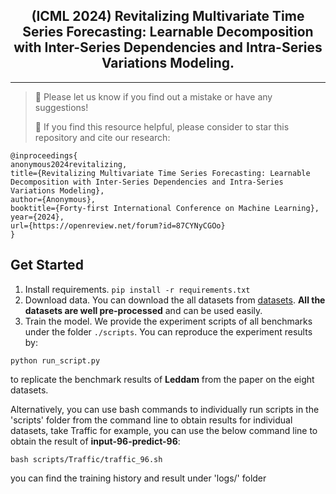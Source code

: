 <div align="center">
  <!-- <h1><b> Time-LLM </b></h1> -->
  <!-- <h2><b> Time-LLM </b></h2> -->
  <h2><b> (ICML 2024) Revitalizing Multivariate Time Series Forecasting: Learnable Decomposition with Inter-Series Dependencies and Intra-Series Variations Modeling. </b></h2>
</div>

---
>
> 🙋 Please let us know if you find out a mistake or have any suggestions!
> 
> 🌟 If you find this resource helpful, please consider to star this repository and cite our research:

```
@inproceedings{
anonymous2024revitalizing,
title={Revitalizing Multivariate Time Series Forecasting: Learnable Decomposition with Inter-Series Dependencies and Intra-Series Variations Modeling},
author={Anonymous},
booktitle={Forty-first International Conference on Machine Learning},
year={2024},
url={https://openreview.net/forum?id=87CYNyCGOo}
}
```

## Get Started

1. Install requirements. ```pip install -r requirements.txt```
2. Download data. You can download the all datasets from [datasets](https://drive.google.com/u/0/uc?id=1NF7VEefXCmXuWNbnNe858WvQAkJ_7wuP&export=download). **All the datasets are well pre-processed** and can be used easily.
3. Train the model. We provide the experiment scripts of all benchmarks under the folder `./scripts`. You can reproduce the experiment results by:
   
```python run_script.py```

to replicate the benchmark results of **Leddam** from the paper on the eight datasets. 

Alternatively, you can use bash commands to individually run scripts in the 'scripts' folder from the command line to obtain results for individual datasets, take Traffic for example, you can use the below command line to obtain the result of **input-96-predict-96**:

```bash scripts/Traffic/traffic_96.sh ```

you can find the training history and result under 'logs/' folder
